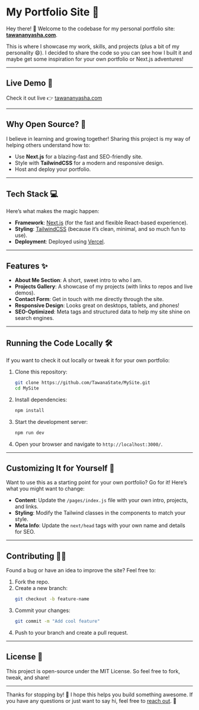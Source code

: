 # My Portfolio Site 🌟  

Hey there! 👋 Welcome to the codebase for my personal portfolio site: **[tawananyasha.com](https://tawananyasha.com/)**.  

This is where I showcase my work, skills, and projects (plus a bit of my personality 😄). I decided to share the code so you can see how I built it and maybe get some inspiration for your own portfolio or Next.js adventures!

---

## Live Demo 🚀  

Check it out live 👉 [tawananyasha.com](https://tawananyasha.com/)  

---

## Why Open Source? 🤔  

I believe in learning and growing together! Sharing this project is my way of helping others understand how to:
- Use **Next.js** for a blazing-fast and SEO-friendly site.  
- Style with **TailwindCSS** for a modern and responsive design.  
- Host and deploy your portfolio.  

---

## Tech Stack 💻  

Here’s what makes the magic happen:  
- **Framework**: [Next.js](https://nextjs.org/) (for the fast and flexible React-based experience).  
- **Styling**: [TailwindCSS](https://tailwindcss.com/) (because it’s clean, minimal, and so much fun to use).  
- **Deployment**: Deployed using [Vercel](https://vercel.com/).  

---

## Features ✨  

- **About Me Section**: A short, sweet intro to who I am.  
- **Projects Gallery**: A showcase of my projects (with links to repos and live demos).  
- **Contact Form**: Get in touch with me directly through the site.  
- **Responsive Design**: Looks great on desktops, tablets, and phones!  
- **SEO-Optimized**: Meta tags and structured data to help my site shine on search engines.  

---

## Running the Code Locally 🛠️  

If you want to check it out locally or tweak it for your own portfolio:  

1. Clone this repository:  
   ```bash
   git clone https://github.com/TawanaState/MySite.git
   cd MySite
   ```

2. Install dependencies:  
   ```bash
   npm install
   ```

3. Start the development server:  
   ```bash
   npm run dev
   ```  

4. Open your browser and navigate to `http://localhost:3000/`.  

---

## Customizing It for Yourself 🎨  

Want to use this as a starting point for your own portfolio? Go for it! Here’s what you might want to change:  
- **Content**: Update the `/pages/index.js` file with your own intro, projects, and links.  
- **Styling**: Modify the Tailwind classes in the components to match your style.  
- **Meta Info**: Update the `next/head` tags with your own name and details for SEO.  

---

## Contributing 🧑‍💻  

Found a bug or have an idea to improve the site? Feel free to:  
1. Fork the repo.  
2. Create a new branch:  
   ```bash
   git checkout -b feature-name
   ```  
3. Commit your changes:  
   ```bash
   git commit -m "Add cool feature"
   ```  
4. Push to your branch and create a pull request.  

---

## License 📄  

This project is open-source under the MIT License. So feel free to fork, tweak, and share!  

---

Thanks for stopping by! 💙 I hope this helps you build something awesome. If you have any questions or just want to say hi, feel free to [reach out](https://tawananyasha.com/#contact). 🚀
